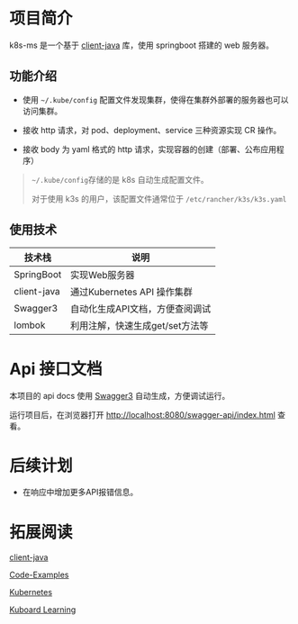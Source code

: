# 项目简介

k8s-ms 是一个基于 [client-java](https://github.com/kubernetes-client/java) 库，使用 springboot 搭建的 web 服务器。

## 功能介绍

- 使用 `~/.kube/config` 配置文件发现集群，使得在集群外部署的服务器也可以访问集群。

- 接收 http 请求，对 pod、deployment、service 三种资源实现 CR 操作。

- 接收 body 为 yaml 格式的 http 请求，实现容器的创建（部署、公布应用程序）

> `~/.kube/config`存储的是 k8s 自动生成配置文件。
>
> 对于使用 k3s 的用户，该配置文件通常位于 `/etc/rancher/k3s/k3s.yaml`

## 使用技术

| 技术栈         | 说明                    |
|-------------|-----------------------|
| SpringBoot  | 实现Web服务器              |
| client-java | 通过Kubernetes API 操作集群 |
| Swagger3    | 自动化生成API文档，方便查阅调试     |
| lombok      | 利用注解，快速生成get/set方法等   |

# Api 接口文档

本项目的 api docs 使用 [Swagger3](https://github.com/swagger-api/swagger-core) 自动生成，方便调试运行。

运行项目后，在浏览器打开 [http://localhost:8080/swagger-api/index.html](http://localhost:8080/swagger-api/index.html) 查看。

# 后续计划

- 在响应中增加更多API报错信息。

# 拓展阅读

[client-java](https://github.com/kubernetes-client/java)

[Code-Examples](https://github.com/kubernetes-client/java/wiki/3.-Code-Examples)

[Kubernetes](https://kubernetes.io/)

[Kuboard Learning](https://kuboard.cn/learning/)




